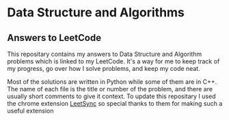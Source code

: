 # Data Structure and Algorithms

## Answers to LeetCode

This repositary contains my answers to Data Structure and Algorithm problems which is linked to my LeetCode. It's a way for me to keep track of my progress, go over how I solve problems, and keep my code neat.

Most of the solutions are written in Python while some of them are in C++. The name of each file is the title or number of the problem, and there are usually short comments to give it context.
To update this repositary I used the chrome extension [LeetSync](https://github.com/LeetSync/LeetSync) so special thanks to them for making such a useful extension
